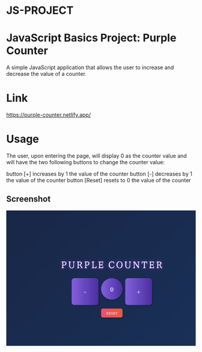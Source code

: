 # JS-PROJECT

# JavaScript Basics Project: Purple Counter

A simple JavaScript application that allows the user to increase and decrease the value of a counter.

# Link
https://purple-counter.netlify.app/

# Usage

The user, upon entering the page, will display 0 as the counter value and will have the two following buttons to change the counter value:

button [+] increases by 1 the value of the counter
button [-] decreases by 1 the value of the counter
button [Reset] resets to 0 the value of the counter

## Screenshot

![Screenshot del progetto](screenshot.jpg)
